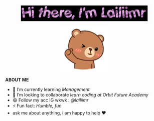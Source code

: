 <p align="center"><a href="https://lailiimr.github.io"><img width="80%" src="text (2).gif" /></a></p>
<p align="center"><a href="https://lailiimr.github.io"><img width="30%" src="bear-hug-unscreen.gif" /></a></p>

**ABOUT ME**
- 🌱 I’m currently learning *Management*
- 👯 I’m looking to collaborate *learn coding at Orbit Future Academy*
- 😄 Follow my acc IG wkwk : *@lailiimr*
- ⚡ Fun fact: *Humble, fun*
- ask me about anything, i am happy to help ❤️
